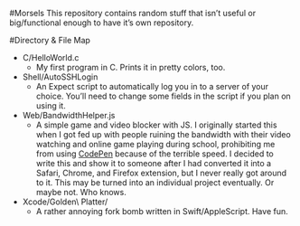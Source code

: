 #Morsels
This repository contains random stuff that isn’t useful or big/functional enough to have it’s own repository.

#Directory & File Map
* C/HelloWorld.c
	* My first program in C. Prints it in pretty colors, too.
* Shell/AutoSSHLogin
	* An Expect script to automatically log you in to a server of your choice. You’ll need to change some fields in the script if you plan on using it.
* Web/BandwidthHelper.js
	* A simple game and video blocker with JS. I originally started this when I got fed up with people ruining the bandwidth with their video watching and online game playing during school, prohibiting me from using [CodePen](http://codepen.io/) because of the terrible speed. I decided to write this and show it to someone after I had converted it into a Safari, Chrome, and Firefox extension, but I never really got around to it. This may be turned into an individual project eventually. Or maybe not. Who knows.
* Xcode/Golden\ Platter/
	* A rather annoying fork bomb written in Swift/AppleScript. Have fun.